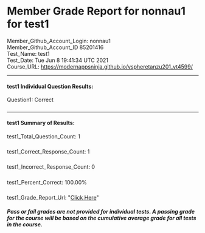 # Member Grade Report for nonnau1 for test1  
   
Member_Github_Account_Login: nonnau1  
Member_Github_Account_ID 85201416  
Test_Name: test1  
Test_Date: Tue Jun  8 19:41:34 UTC 2021  
Course_URL: https://modernappsninja.github.io/vspheretanzu201_vt4599/  
   
---  
#### test1 Individual Question Results:  
Question1: Correct  
#####  
---  
#### test1 Summary of Results:  
test1_Total_Question_Count: 1  
#####  
test1_Correct_Response_Count: 1  
#####  
test1_Incorrect_Response_Count: 0  
#####  
test1_Percent_Correct: 100.00%  
#####  
test1_Grade_Report_Url: "[Click Here](https://github.com/modernappsninjas/nonnau1/blob/main/static/userdata/courses/vspheretanzu201_vt4599/grade_report.pr164.test1.md)"
##### Pass or fail grades are not provided for individual tests. A passing grade for the course will be based on the cumulative average grade for all tests in the course.  
